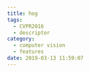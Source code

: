 ```yaml
---
title: hog
tags:
  - CVPR2016
  - descriptor
category:
  - computer vision
  - features
date: 2019-03-13 11:59:07
---
```

